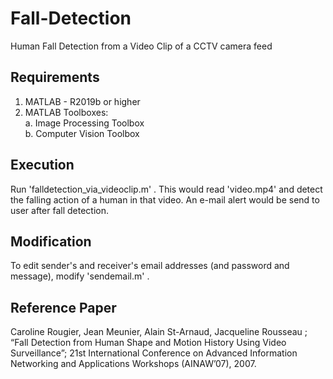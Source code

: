 # Fall-Detection
Human Fall Detection from a Video Clip of a CCTV camera feed

## Requirements
1. MATLAB - R2019b or higher
2. MATLAB Toolboxes:
   <br>a. Image Processing Toolbox
   <br>b. Computer Vision Toolbox

## Execution
Run 'falldetection_via_videoclip.m' .
This would read 'video.mp4' and detect the falling action of a human in that video.
An e-mail alert would be send to user after fall detection.

## Modification
To edit sender's and receiver's email addresses (and password and message), modify 'sendemail.m' .

## Reference Paper
Caroline Rougier, Jean Meunier, Alain St-Arnaud, Jacqueline Rousseau ; “Fall Detection from Human Shape and Motion History Using Video Surveillance”; 21st International Conference on Advanced Information Networking and Applications Workshops (AINAW’07), 2007.

